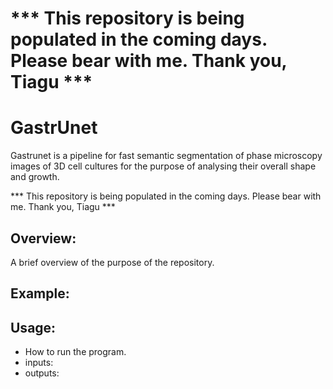 # *** This repository is being populated in the coming days. Please bear with me. Thank you, Tiagu ***




# GastrUnet
Gastrunet is a pipeline for fast semantic segmentation of phase microscopy images of 3D cell cultures for the purpose of analysing their overall shape and growth. 


*** This repository is being populated in the coming days. Please bear with me. Thank you, Tiagu ***

## Overview:
A brief overview of the purpose of the repository.

## Example:

## Usage:
* How to run the program.
* inputs:
* outputs: 
